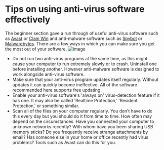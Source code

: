 [Title]: # (Tips on using anti-virus software effectively)
[Difficulty]: # (Advanced)
[Order]: # (0)

# Tips on using anti-virus software effectively

The beginner section gave a run through of useful anti-virus software such as [Avast](https://www.avast.com) or [Clam Win](http://www.clamwin.com/) and anti-malware software such as [Spybot](https://www.safer-networking.org/) or [Malwarebytes](https://www.malwarebytes.org/). There are a few ways in which you can make sure you get the most out of your software.
![image](malware_adv1.png)

*   Do not run two anti-virus programs at the same time, as this might cause your computer to run extremely slowly or to crash. Uninstall one before installing another. However anti-malware software is designed to work alongside anti-virus software.
*   Make sure that your anti-virus program updates itself regularly. Without updates it can quickly become ineffective. All of the software recommended here supports free updating.
*   Enable your anti-virus software's 'always on' virus-detection feature if it has one. It may also be called 'Realtime Protection,' 'Resident Protection,' or something similar.
*   Scan all of the files on your computer regularly. You don't have to do this every day but you should do it from time to time. How often may depend on the circumstances. Have you connected your computer to unknown networks recently? With whom have you been sharing USB memory sticks? Do you frequently receive strange attachments by email? Has someone else in your home or office recently had virus problems? Tools such as Avast can do this for you.